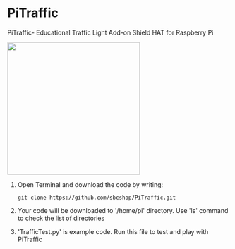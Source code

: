 # PiTraffic
PiTraffic- Educational Traffic Light Add-on Shield HAT for Raspberry Pi

<img src="https://cdn.shopify.com/s/files/1/1217/2104/products/PiTraffic_720_660_1024x1024.png?v=1528203007" width="300">

1. Open Terminal and download the code by writing: 
   ```
   git clone https://github.com/sbcshop/PiTraffic.git
   ```

2. Your code will be downloaded to '/home/pi' directory. Use 'ls' command to check the list of directories

3. 'TrafficTest.py' is example code. Run this file to test and play with PiTraffic
